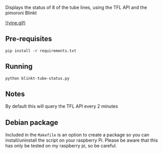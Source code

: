 Displays the status of 8 of the tube lines, using the TFL API and the pimoroni Blinkt

[!(vine.gif)](https://vine.co/v/5q2vYDOtFiE)

## Pre-requisites

`pip install -r requirements.txt`

## Running

`python blinkt-tube-status.py`

## Notes

By default this will query the TFL API every 2 minutes

## Debian package

Included in the `Makefile` is an option to create a package so you can install/uninstall the script on your raspberry Pi. Please be aware that this has only be tested on my raspberry pi, so be careful.
